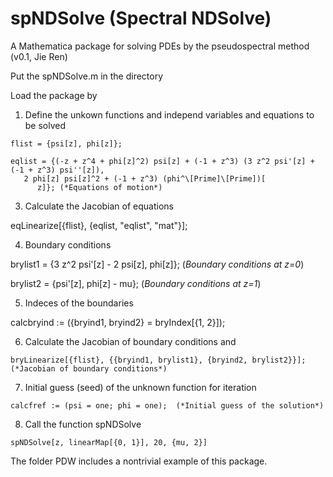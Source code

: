# spNDSolve (Spectral NDSolve)
A Mathematica package for solving PDEs by the pseudospectral method (v0.1, Jie Ren)

Put the spNDSolve.m in the directory

Load the package by

1. Define the unkown functions and independ variables and equations to be solved

```
flist = {psi[z], phi[z]};

eqlist = {(-z + z^4 + phi[z]^2) psi[z] + (-1 + z^3) (3 z^2 psi'[z] + (-1 + z^3) psi''[z]), 
   2 phi[z] psi[z]^2 + (-1 + z^3) (phi^\[Prime]\[Prime])[
      z]}; (*Equations of motion*)
```

3. Calculate the Jacobian of equations

eqLinearize[{flist}, {eqlist, "eqlist", "mat"}];

4. Boundary conditions

brylist1 = {3 z^2 psi'[z] - 2 psi[z], phi[z]}; (*Boundary conditions at z=0*)

brylist2 = {psi'[z], phi[z] - mu}; (*Boundary conditions at z=1*)

5. Indeces of the boundaries

calcbryind := ({bryind1, bryind2} = bryIndex[{1, 2}]);

6. Calculate the Jacobian of boundary conditions and 

```
bryLinearize[{flist}, {{bryind1, brylist1}, {bryind2, brylist2}}]; (*Jacobian of boundary conditions*)
```

7. Initial guess (seed) of the unknown function for iteration

```
calcfref := (psi = one; phi = one);  (*Initial guess of the solution*)
```

8. Call the function spNDSolve

```
spNDSolve[z, linearMap[{0, 1}], 20, {mu, 2}]
```

The folder PDW includes a nontrivial example of this package.
